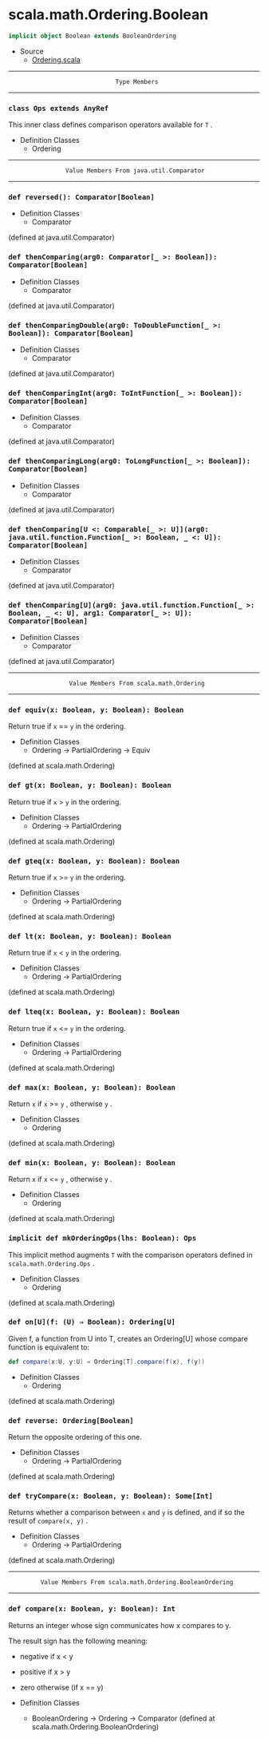 
#                         scala.math.Ordering.Boolean                         #

```scala
implicit object Boolean extends BooleanOrdering
```

* Source
  * [Ordering.scala](https://github.com/scala/scala/tree/6d09a1ba5f/src/library/scala/math/Ordering.scala#L1)


--------------------------------------------------------------------------------
                                  Type Members
--------------------------------------------------------------------------------


### `class Ops extends AnyRef`                                               ###

This inner class defines comparison operators available for `T` .

* Definition Classes
  * Ordering


--------------------------------------------------------------------------------
                    Value Members From java.util.Comparator
--------------------------------------------------------------------------------


### `def reversed(): Comparator[Boolean]`                                    ###

* Definition Classes
  * Comparator

(defined at java.util.Comparator)


### `def thenComparing(arg0: Comparator[_ >: Boolean]): Comparator[Boolean]` ###

* Definition Classes
  * Comparator

(defined at java.util.Comparator)


### `def thenComparingDouble(arg0: ToDoubleFunction[_ >: Boolean]): Comparator[Boolean]` ###

* Definition Classes
  * Comparator

(defined at java.util.Comparator)


### `def thenComparingInt(arg0: ToIntFunction[_ >: Boolean]): Comparator[Boolean]` ###

* Definition Classes
  * Comparator

(defined at java.util.Comparator)


### `def thenComparingLong(arg0: ToLongFunction[_ >: Boolean]): Comparator[Boolean]` ###

* Definition Classes
  * Comparator

(defined at java.util.Comparator)


### `def thenComparing[U <: Comparable[_ >: U]](arg0: java.util.function.Function[_ >: Boolean, _ <: U]): Comparator[Boolean]` ###

* Definition Classes
  * Comparator

(defined at java.util.Comparator)


### `def thenComparing[U](arg0: java.util.function.Function[_ >: Boolean, _ <: U], arg1: Comparator[_ >: U]): Comparator[Boolean]` ###

* Definition Classes
  * Comparator

(defined at java.util.Comparator)


--------------------------------------------------------------------------------
                     Value Members From scala.math.Ordering
--------------------------------------------------------------------------------


### `def equiv(x: Boolean, y: Boolean): Boolean`                             ###

Return true if `x` == `y` in the ordering.

* Definition Classes
  * Ordering → PartialOrdering → Equiv

(defined at scala.math.Ordering)


### `def gt(x: Boolean, y: Boolean): Boolean`                                ###

Return true if `x` > `y` in the ordering.

* Definition Classes
  * Ordering → PartialOrdering

(defined at scala.math.Ordering)


### `def gteq(x: Boolean, y: Boolean): Boolean`                              ###

Return true if `x` >= `y` in the ordering.

* Definition Classes
  * Ordering → PartialOrdering

(defined at scala.math.Ordering)


### `def lt(x: Boolean, y: Boolean): Boolean`                                ###

Return true if `x` < `y` in the ordering.

* Definition Classes
  * Ordering → PartialOrdering

(defined at scala.math.Ordering)


### `def lteq(x: Boolean, y: Boolean): Boolean`                              ###

Return true if `x` <= `y` in the ordering.

* Definition Classes
  * Ordering → PartialOrdering

(defined at scala.math.Ordering)


### `def max(x: Boolean, y: Boolean): Boolean`                               ###

Return `x` if `x` >= `y` , otherwise `y` .

* Definition Classes
  * Ordering

(defined at scala.math.Ordering)


### `def min(x: Boolean, y: Boolean): Boolean`                               ###

Return `x` if `x` <= `y` , otherwise `y` .

* Definition Classes
  * Ordering

(defined at scala.math.Ordering)


### `implicit def mkOrderingOps(lhs: Boolean): Ops`                          ###

This implicit method augments `T` with the comparison operators defined in
 `scala.math.Ordering.Ops` .

* Definition Classes
  * Ordering

(defined at scala.math.Ordering)


### `def on[U](f: (U) ⇒ Boolean): Ordering[U]`                               ###

Given f, a function from U into T, creates an Ordering[U] whose compare function
is equivalent to:

```scala
def compare(x:U, y:U) = Ordering[T].compare(f(x), f(y))
```

* Definition Classes
  * Ordering

(defined at scala.math.Ordering)


### `def reverse: Ordering[Boolean]`                                         ###

Return the opposite ordering of this one.

* Definition Classes
  * Ordering → PartialOrdering

(defined at scala.math.Ordering)


### `def tryCompare(x: Boolean, y: Boolean): Some[Int]`                      ###

Returns whether a comparison between `x` and `y` is defined, and if so the
result of `compare(x, y)` .

* Definition Classes
  * Ordering → PartialOrdering

(defined at scala.math.Ordering)


--------------------------------------------------------------------------------
             Value Members From scala.math.Ordering.BooleanOrdering
--------------------------------------------------------------------------------


### `def compare(x: Boolean, y: Boolean): Int`                               ###

Returns an integer whose sign communicates how x compares to y.

The result sign has the following meaning:

* negative if x < y
* positive if x > y
* zero otherwise (if x == y)

* Definition Classes
  * BooleanOrdering → Ordering → Comparator
(defined at scala.math.Ordering.BooleanOrdering)

